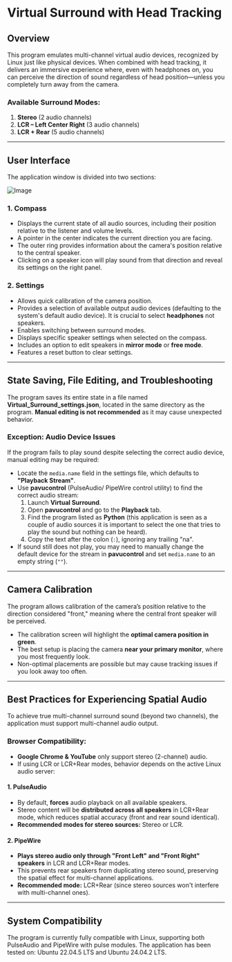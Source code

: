 # Virtual Surround with Head Tracking

## Overview
This program emulates multi-channel virtual audio devices, recognized by Linux just like physical devices. When combined with head tracking, it delivers an immersive experience where, even with headphones on, you can perceive the direction of sound regardless of head position—unless you completely turn away from the camera.

### Available Surround Modes:
1. **Stereo** (2 audio channels)  
2. **LCR – Left Center Right** (3 audio channels)  
3. **LCR + Rear** (5 audio channels)  

---

## User Interface
The application window is divided into two sections:

![Image](https://github.com/user-attachments/assets/b202f906-d625-4cfb-9cae-3e4894fb764d)

### 1. Compass
- Displays the current state of all audio sources, including their position relative to the listener and volume levels.
- A pointer in the center indicates the current direction you are facing.
- The outer ring provides information about the camera's position relative to the central speaker.
- Clicking on a speaker icon will play sound from that direction and reveal its settings on the right panel.

### 2. Settings
- Allows quick calibration of the camera position.
- Provides a selection of available output audio devices (defaulting to the system's default audio device). It is crucial to select **headphones** not speakers.
- Enables switching between surround modes.
- Displays specific speaker settings when selected on the compass.
- Includes an option to edit speakers in **mirror mode** or **free mode**.
- Features a reset button to clear settings.

---

## State Saving, File Editing, and Troubleshooting
The program saves its entire state in a file named **Virtual_Surround_settings.json**, located in the same directory as the program. **Manual editing is not recommended** as it may cause unexpected behavior.

### Exception: Audio Device Issues
If the program fails to play sound despite selecting the correct audio device, manual editing may be required:
- Locate the `media.name` field in the settings file, which defaults to **"Playback Stream"**.
- Use **pavucontrol** (PulseAudio/ PipeWire control utility) to find the correct audio stream:
  1. Launch **Virtual Surround**.
  2. Open **pavucontrol** and go to the **Playback** tab.
  3. Find the program listed as **Python** (this application is seen as a couple of audio sources it is important to select the one that tries to play the sound but nothing can be heard).
  4. Copy the text after the colon (`:`), ignoring any trailing "na".
- If sound still does not play, you may need to manually change the default device for the stream in **pavucontrol** and set `media.name` to an empty string (`""`).

---

## Camera Calibration
The program allows calibration of the camera’s position relative to the direction considered "front," meaning where the central front speaker will be perceived.
- The calibration screen will highlight the **optimal camera position in green**.
- The best setup is placing the camera **near your primary monitor**, where you most frequently look.
- Non-optimal placements are possible but may cause tracking issues if you look away too often.

---

## Best Practices for Experiencing Spatial Audio
To achieve true multi-channel surround sound (beyond two channels), the application must support multi-channel audio output.

### Browser Compatibility:
- **Google Chrome & YouTube** only support stereo (2-channel) audio.
- If using LCR or LCR+Rear modes, behavior depends on the active Linux audio server:

#### 1. **PulseAudio**
- By default, **forces** audio playback on all available speakers.
- Stereo content will be **distributed across all speakers** in LCR+Rear mode, which reduces spatial accuracy (front and rear sound identical).
- **Recommended modes for stereo sources:** Stereo or LCR.

#### 2. **PipeWire**
- **Plays stereo audio only through "Front Left" and "Front Right" speakers** in LCR and LCR+Rear modes.
- This prevents rear speakers from duplicating stereo sound, preserving the spatial effect for multi-channel applications.
- **Recommended mode:** LCR+Rear (since stereo sources won't interfere with multi-channel ones).

---

## System Compatibility
The program is currently fully compatible with Linux, supporting both PulseAudio and PipeWire with pulse modules. The application has been tested on: Ubuntu 22.04.5 LTS and Ubuntu 24.04.2 LTS.


